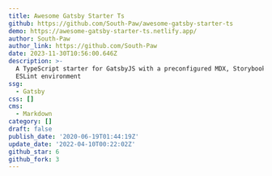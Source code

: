 ```yaml
---
title: Awesome Gatsby Starter Ts
github: https://github.com/South-Paw/awesome-gatsby-starter-ts
demo: https://awesome-gatsby-starter-ts.netlify.app/
author: South-Paw
author_link: https://github.com/South-Paw
date: 2023-11-30T10:56:00.646Z
description: >-
  A TypeScript starter for GatsbyJS with a preconfigured MDX, Storybook and
  ESLint environment
ssg:
  - Gatsby
css: []
cms:
  - Markdown
category: []
draft: false
publish_date: '2020-06-19T01:44:19Z'
update_date: '2022-04-10T00:22:02Z'
github_star: 6
github_fork: 3
---
```

